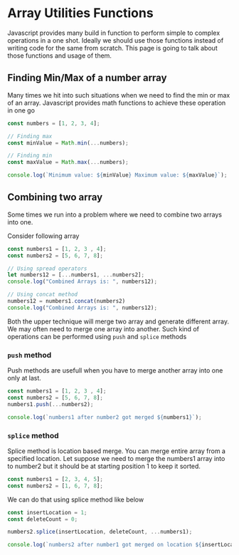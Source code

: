 # Array Utilities Functions
Javascript provides many build in function to perform simple to complex operations in a one shot. Ideally we should use those functions instead of writing code for the same from scratch. This page is going to talk about those functions and usage of them.

## Finding Min/Max of a number array
Many times we hit into such situations when we need to find the min or max of an array. Javascript provides math functions to achieve these operation in one go
```typescript
const numbers = [1, 2, 3, 4];

// Finding max
const minValue = Math.min(...numbers);

// Finding min
const maxValue = Math.max(...numbers);

console.log(`Minimum value: ${minValue} Maximum value: ${maxValue}`);
```

## Combining two array
Some times we run into a problem where we need to combine two arrays into one.

Consider following array
```typescript
const numbers1 = [1, 2, 3 , 4];
const numbers2 = [5, 6, 7, 8];

// Using spread operators
let numbers12 = [...numbers1, ...numbers2];
console.log("Combined Arrays is: ", numbers12);

// Using concat method
numbers12 = numbers1.concat(numbers2)
console.log("Combined Arrays is: ", numbers12);

```

Both the upper technique will merge two array and generate different array. We may often need to merge one array into another. Such kind of operations can be performed using `push` and `splice` methods

### `push` method
Push methods are usefull when you have to merge another array into one only at last.
```typescript
const numbers1 = [1, 2, 3 , 4];
const numbers2 = [5, 6, 7, 8];
numbers1.push(...numbers2);

console.log(`numbers1 after number2 got merged ${numbers1}`);
```

### `splice` method
Splice method is location based merge. You can merge entire array from a specified location. 
Let suppose we need to merge the numbers1 array into to number2 but it should be at starting position 1 to keep it sorted.
```typescript
const numbers1 = [2, 3, 4, 5];
const numbers2 = [1, 6, 7, 8];
```

We can do that using splice method like below
```typescript
const insertLocation = 1;
const deleteCount = 0;

numbers2.splice(insertLocation, deleteCount, ...numbers1); 

console.log(`numbers2 after number1 got merged on location ${insertLocation}: ${numbers2}`);


